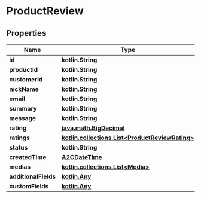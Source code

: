 
# ProductReview

## Properties
| Name | Type | Description | Notes |
| ------------ | ------------- | ------------- | ------------- |
| **id** | **kotlin.String** |  |  [optional] |
| **productId** | **kotlin.String** |  |  [optional] |
| **customerId** | **kotlin.String** |  |  [optional] |
| **nickName** | **kotlin.String** |  |  [optional] |
| **email** | **kotlin.String** |  |  [optional] |
| **summary** | **kotlin.String** |  |  [optional] |
| **message** | **kotlin.String** |  |  [optional] |
| **rating** | [**java.math.BigDecimal**](java.math.BigDecimal.md) |  |  [optional] |
| **ratings** | [**kotlin.collections.List&lt;ProductReviewRating&gt;**](ProductReviewRating.md) |  |  [optional] |
| **status** | **kotlin.String** |  |  [optional] |
| **createdTime** | [**A2CDateTime**](A2CDateTime.md) |  |  [optional] |
| **medias** | [**kotlin.collections.List&lt;Media&gt;**](Media.md) |  |  [optional] |
| **additionalFields** | [**kotlin.Any**](.md) |  |  [optional] |
| **customFields** | [**kotlin.Any**](.md) |  |  [optional] |



